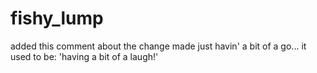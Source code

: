 # fishy_lump
added this comment about the change made
just havin' a bit of a go...
it used to be: 'having a bit of a laugh!'
